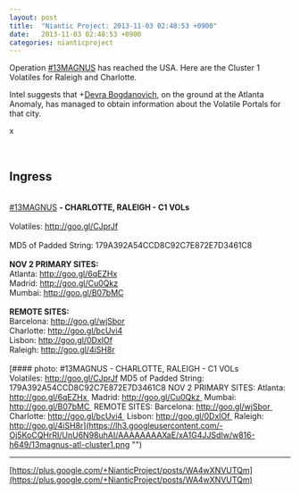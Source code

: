 ```yaml
---
layout: post
title:  "Niantic Project: 2013-11-03 02:48:53 +0900"
date:   2013-11-03 02:48:53 +0900
categories: nianticproject
---
```

Operation [#13MAGNUS](https://plus.google.com/s/%2313MAGNUS "") has reached the USA. Here are the Cluster 1 Volatiles for Raleigh and Charlotte.

Intel suggests that +[Devra Bogdanovich](https://plus.google.com/102598577258553073047 ""), on the ground at the Atlanta Anomaly, has managed to obtain information about the Volatile Portals for that city.

x<div class="shared"><br /><h2>Ingress</h2><br /><a rel="nofollow" class="ot-hashtag" href="https://plus.google.com/s/%2313MAGNUS">#13MAGNUS</a> <b>- CHARLOTTE, RALEIGH - C1 VOLs</b><br /><br />Volatiles: <a href="http://goo.gl/CJprJf" class="ot-anchor">http://goo.gl/CJprJf</a><br /><br />MD5 of Padded String: 179A392A54CCD8C92C7E872E7D3461C8<br /><br /><b>NOV 2 PRIMARY SITES:</b><br />Atlanta: <a href="http://goo.gl/6qEZHx" class="ot-anchor">http://goo.gl/6qEZHx</a> <br />Madrid: <a href="http://goo.gl/Cu0Qkz" class="ot-anchor">http://goo.gl/Cu0Qkz</a> <br />Mumbai: <a href="http://goo.gl/B07bMC" class="ot-anchor">http://goo.gl/B07bMC</a> <br /><br /><b>REMOTE SITES:</b><br />Barcelona: <a href="http://goo.gl/wjSbor" class="ot-anchor">http://goo.gl/wjSbor</a> <br />Charlotte: <a href="http://goo.gl/bcUvi4" class="ot-anchor">http://goo.gl/bcUvi4</a> <br />Lisbon: <a href="http://goo.gl/0DxIOf" class="ot-anchor">http://goo.gl/0DxIOf</a> <br />Raleigh: <a href="http://goo.gl/4iSH8r" class="ot-anchor">http://goo.gl/4iSH8r</a><br /><br /></div>
[#### photo: #13MAGNUS - CHARLOTTE, RALEIGH - C1 VOLs
Volatiles: http://goo.gl/CJprJf
MD5 of Padded String: 179A392A54CCD8C92C7E872E7D3461C8
NOV 2 PRIMARY SITES:
Atlanta: http://goo.gl/6qEZHx 
Madrid: http://goo.gl/Cu0Qkz 
Mumbai: http://goo.gl/B07bMC 
REMOTE SITES:
Barcelona: http://goo.gl/wjSbor 
Charlotte: http://goo.gl/bcUvi4 
Lisbon: http://goo.gl/0DxIOf 
Raleigh: http://goo.gl/4iSH8r](https://lh3.googleusercontent.com/-Oj5KoCQHrRI/UnU6N98uhAI/AAAAAAAAXaE/xA1G4JJSdIw/w816-h649/13magnus-atl-cluster1.png "")
- - -
[https://plus.google.com/+NianticProject/posts/WA4wXNVUTQm](https://plus.google.com/+NianticProject/posts/WA4wXNVUTQm)
